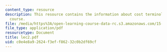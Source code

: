 ```yaml
---
content_type: resource
description: This resource contains the information about cost terminology in this
  course.
file: /media/https%3A/open-learning-course-data-rc.s3.amazonaws.com/15-963-management-accounting-and-control-spring-2007/c0e4e8a92624f3eff86232c0b2df69cf_lec2.pdf
file_type: application/pdf
resourcetype: Document
title: lec2.pdf
uid: c0e4e8a9-2624-f3ef-f862-32c0b2df69cf
---
```


